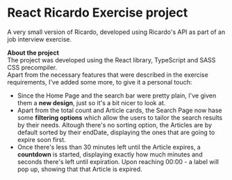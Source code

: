 # React Ricardo Exercise project

A very small version of Ricardo, developed using Ricardo's API as part of an job interview exercise.

**About the project**  
The project was developed using the React library, TypeScript and SASS CSS precompiler.  
Apart from the necessary features that were described in the exercise requirements, I've added some more, to give it a personal touch:

- Since the Home Page and the search bar were pretty plain, I've given them a **new design**, just so it's a bit nicer to look at.
- Apart from the total count and Article cards, the Search Page now hase some **filtering options** which allow the users to tailor the search results by their needs. Altough there's no sorting option, the Articles are by default sorted by their endDate, displaying the ones that are going to expire soon first.
- Once there's less than 30 minutes left until the Article expires, a **countdown** is started, displaying exactly how much minutes and seconds there's left until expiration. Upon reaching 00:00 - a label will pop up, showing that that Article is expired.
